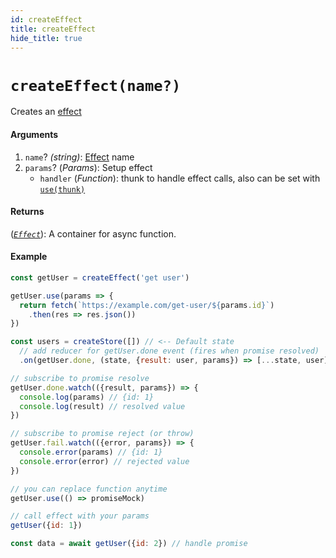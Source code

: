 ```yaml
---
id: createEffect
title: createEffect
hide_title: true
---
```


# `createEffect(name?)`

Creates an [effect](Effect.md)

#### Arguments

1. `name`? _(string)_: [Effect](Effect.md) name
2. `params`? (_Params_): Setup effect
    - `handler` (_Function_): thunk to handle effect calls, also can be set with [`use(thunk)`](#use)

#### Returns

([_`Effect`_](Effect.md)): A container for async function.

#### Example

```js
const getUser = createEffect('get user')

getUser.use(params => {
  return fetch(`https://example.com/get-user/${params.id}`)
    .then(res => res.json())
})

const users = createStore([]) // <-- Default state
  // add reducer for getUser.done event (fires when promise resolved)
  .on(getUser.done, (state, {result: user, params}) => [...state, user])

// subscribe to promise resolve
getUser.done.watch(({result, params}) => {
  console.log(params) // {id: 1}
  console.log(result) // resolved value
})

// subscribe to promise reject (or throw)
getUser.fail.watch(({error, params}) => {
  console.error(params) // {id: 1}
  console.error(error) // rejected value
})

// you can replace function anytime
getUser.use(() => promiseMock)

// call effect with your params
getUser({id: 1})

const data = await getUser({id: 2}) // handle promise
```
